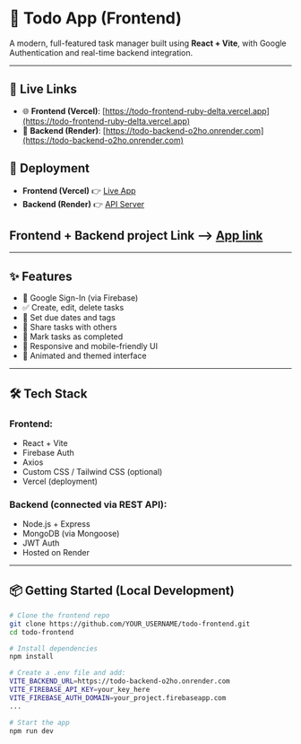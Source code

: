 # 📝 Todo App (Frontend)

A modern, full-featured task manager built using **React + Vite**, with Google Authentication and real-time backend integration.

---

## 🔗 Live Links

- 🌐 **Frontend (Vercel)**: [https://todo-frontend-ruby-delta.vercel.app](https://todo-frontend-ruby-delta.vercel.app)
- 🔧 **Backend (Render)**: [https://todo-backend-o2ho.onrender.com](https://todo-backend-o2ho.onrender.com)
  
## 🚀 Deployment

- **Frontend (Vercel)** 👉 [Live App](https://todo-frontend-ruby-delta.vercel.app)
- **Backend (Render)** 👉 [API Server](https://todo-backend-o2ho.onrender.com)

## Frontend + Backend project Link  -->  [App link](https://todo-frontend-emwvuteju-nivas-projects-03ed492c.vercel.app/)
---

## ✨ Features

- 🔐 Google Sign-In (via Firebase)
- ✅ Create, edit, delete tasks
- 📆 Set due dates and tags
- 👥 Share tasks with others
- 🎯 Mark tasks as completed
- 📱 Responsive and mobile-friendly UI
- 🌈 Animated and themed interface

---

## 🛠️ Tech Stack

### Frontend:
- React + Vite
- Firebase Auth
- Axios
- Custom CSS / Tailwind CSS (optional)
- Vercel (deployment)

### Backend (connected via REST API):
- Node.js + Express
- MongoDB (via Mongoose)
- JWT Auth
- Hosted on Render

---

## 📦 Getting Started (Local Development)

```bash
# Clone the frontend repo
git clone https://github.com/YOUR_USERNAME/todo-frontend.git
cd todo-frontend

# Install dependencies
npm install

# Create a .env file and add:
VITE_BACKEND_URL=https://todo-backend-o2ho.onrender.com
VITE_FIREBASE_API_KEY=your_key_here
VITE_FIREBASE_AUTH_DOMAIN=your_project.firebaseapp.com
...

# Start the app
npm run dev
